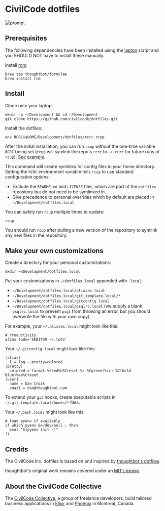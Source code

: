 CivilCode dotfiles
===================

![prompt](http://images.thoughtbot.com/thoughtbot-dotfiles-prompt.png)

Prerequisites
-------------

The following dependencies have been installed using the [laptop](https://github.com/civilcode/laptop)
script and you SHOULD NOT have to install these manually.

Install [rcm](https://github.com/thoughtbot/rcm):

    brew tap thoughtbot/formulae
    brew install rcm

Install
-------

Clone onto your laptop:

    mkdir -p ~/Development && cd ~/Development
    git clone https://github.com/civilcode/dotfiles.git

Install the dotfiles:

    env RCRC=$HOME/Development/dotfiles/rcrc rcup

After the initial installation, you can run `rcup` without the one-time variable
`RCRC` being set (`rcup` will symlink the repo's `rcrc` to `~/.rcrc` for future
runs of `rcup`). [See
example](https://github.com/thoughtbot/dotfiles/blob/master/rcrc).

This command will create symlinks for config files in your home directory.
Setting the `RCRC` environment variable tells `rcup` to use standard
configuration options:

* Exclude the `README.md` and `LICENSE` files, which are part of
  the `dotfiles` repository but do not need to be symlinked in.
* Give precedence to personal overrides which by default are placed in
  `~/Development/dotfiles.local`

You can safely run `rcup` multiple times to update:

    rcup

You should run `rcup` after pulling a new version of the repository to symlink
any new files in the repository.

Make your own customizations
----------------------------

Create a directory for your personal customizations:

    mkdir ~/Development/dotfiles.local

Put your customizations in `~/dotfiles.local` appended with `.local`:

* `~/Development/dotfiles.local/aliases.local`
* `~/Development/dotfiles.local/git_template.local/*`
* `~/Development/dotfiles.local/gitconfig.local`
* `~/Development/dotfiles.local/psqlrc.local` (we supply a blank `psqlrc.local` to prevent `psql` from
  throwing an error, but you should overwrite the file with your own copy)

For example, your `~/.aliases.local` might look like this:

    # Productivity
    alias todo='$EDITOR ~/.todo'

Your `~/.gitconfig.local` might look like this:

    [alias]
      l = log --pretty=colored
    [pretty]
      colored = format:%Cred%h%Creset %s %Cgreen(%cr) %C(bold blue)%an%Creset
    [user]
      name = Dan Croak
      email = dan@thoughtbot.com

To extend your `git` hooks, create executable scripts in
`~/.git_template.local/hooks/*` files.

Your `~/.bash.local` might look like this:

    # load pyenv if available
    if which pyenv &>/dev/null ; then
      eval "$(pyenv init -)"
    fi

Credits
-------

The CivilCode Inc. dotfiles is based on and inspired by
[thoughtbot's dotfiles](https://github.com/thoughtbot/dotfiles).

thoughtbot's original work remains covered under an
[MIT License](https://github.com/thoughtbot/dotfiles/blob/a8bc74d10c62c813b625c0c8a28a996249d71c4c/LICENSE).

## About the CivilCode Collective

The [CivilCode Collective](http://www.civilcode.io), a group of freelance developers, build tailored business applications in [Elixir](http://elixir-lang.org/) and [Phoenix](http://www.phoenixframework.org/)
in Montreal, Canada.
